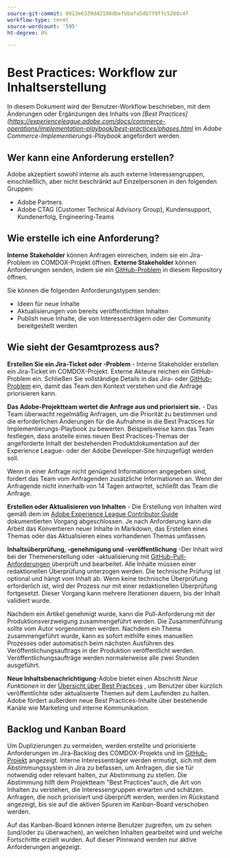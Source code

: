 ```yaml
---
source-git-commit: 8013e6339d42108dbefbbafa5db7f9ffc5288c4f
workflow-type: tm+mt
source-wordcount: '595'
ht-degree: 0%

---
```

# Best Practices: Workflow zur Inhaltserstellung

In diesem Dokument wird der Benutzer-Workflow beschrieben, mit dem Änderungen oder Ergänzungen des Inhalts von *[Best Practices](https://experienceleague.adobe.com/docs/commerce-operations/implementation-playbook/best-practices/phases.html* im *Adobe Commerce-Implementierungs-Playbook* angefordert werden.

## Wer kann eine Anforderung erstellen?

Adobe akzeptiert sowohl interne als auch externe Interessengruppen, einschließlich, aber nicht beschränkt auf Einzelpersonen in den folgenden Gruppen:

- Adobe Partners
- Adobe CTAG (Customer Technical Advisory Group), Kundensupport, Kundenerfolg, Engineering-Teams

## Wie erstelle ich eine Anforderung?

**Interne Stakeholder** können Anfragen einreichen, indem sie ein Jira-Problem im COMDOX-Projekt öffnen. **Externe Stakeholder** können Anforderungen senden, indem sie ein [GitHub-Problem](https://github.com/AdobeDocs/commerce-operations.en/issues/new/choose) in diesem Repository öffnen.

Sie können die folgenden Anforderungstypen senden:

- Ideen für neue Inhalte
- Aktualisierungen von bereits veröffentlichten Inhalten
- Publish neue Inhalte, die von Interessenträgern oder der Community bereitgestellt werden

## Wie sieht der Gesamtprozess aus?


**Erstellen Sie ein Jira-Ticket oder -Problem** - Interne Stakeholder erstellen ein Jira-Ticket im COMDOX-Projekt. Externe Akteure reichen ein GitHub-Problem ein. Schließen Sie vollständige Details in das Jira- oder [GitHub-Problem](https://github.com/AdobeDocs/commerce-operations.en/issues/new/choose) ein, damit das Team den Kontext verstehen und die Anfrage priorisieren kann.

**Das Adobe-Projektteam wertet die Anfrage aus und priorisiert sie.** - Das Team überwacht regelmäßig Anfragen, um die Priorität zu bestimmen und die erforderlichen Änderungen für die Aufnahme in die Best Practices für Implementierungs-Playbook zu bewerten. Beispielsweise kann das Team festlegen, dass anstelle eines neuen Best Practices-Themas der angeforderte Inhalt der bestehenden Produktdokumentation auf der Experience League- oder der Adobe Developer-Site hinzugefügt werden soll.

Wenn in einer Anfrage nicht genügend Informationen angegeben sind, fordert das Team vom Anfragenden zusätzliche Informationen an. Wenn der Anfragende nicht innerhalb von 14 Tagen antwortet, schließt das Team die Anfrage.

**Erstellen oder Aktualisieren von Inhalten** - Die Erstellung von Inhalten wird gemäß dem im [Adobe Experience League Contributor Guide](https://experienceleague.adobe.com/docs/contributor/contributor-guide/introduction.html) dokumentierten Vorgang abgeschlossen. Je nach Anforderung kann die Arbeit das Konvertieren neuer Inhalte in Markdown, das Erstellen eines Themas oder das Aktualisieren eines vorhandenen Themas umfassen.

**Inhaltsüberprüfung, -genehmigung und -veröffentlichung** -Der Inhalt wird bei der Themenerstellung oder -aktualisierung mit [GitHub-Pull-Anforderungen](https://experienceleague.adobe.com/docs/contributor/contributor-guide/setup/git-fundamentals.html?lang=en#pull-requests) überprüft und bearbeitet. Alle Inhalte müssen einer redaktionellen Überprüfung unterzogen werden. Die technische Prüfung ist optional und hängt vom Inhalt ab. Wenn keine technische Überprüfung erforderlich ist, wird der Prozess nur mit einer redaktionellen Überprüfung fortgesetzt. Dieser Vorgang kann mehrere Iterationen dauern, bis der Inhalt validiert wurde.

Nachdem ein Artikel genehmigt wurde, kann die Pull-Anforderung mit der Produktionsverzweigung zusammengeführt werden. Die Zusammenführung sollte vom Autor vorgenommen werden. Nachdem ein Thema zusammengeführt wurde, kann es sofort mithilfe eines manuellen Prozesses oder automatisch beim nächsten Ausführen des Veröffentlichungsauftrags in der Produktion veröffentlicht werden. Veröffentlichungsaufträge werden normalerweise alle zwei Stunden ausgeführt.

**Neue Inhaltsbenachrichtigung**-Adobe bietet einen Abschnitt *Neue Funktionen* in der [Übersicht über Best Practices](https://experienceleague.adobe.com/docs/commerce-operations/implementation-playbook/best-practices/phases.html?lang=en) , um Benutzer über kürzlich veröffentlichte oder aktualisierte Themen auf dem Laufenden zu halten. Adobe fördert außerdem neue Best Practices-Inhalte über bestehende Kanäle wie Marketing und interne Kommunikation.

## Backlog und Kanban Board

Um Duplizierungen zu vermeiden, werden erstellte und priorisierte Anforderungen im Jira-Backlog des COMDOX-Projekts und im [GitHub-Projekt](https://github.com/orgs/AdobeDocs/projects/6/views/1) angezeigt. Interne Interessenträger werden ermutigt, sich mit dem Abstimmungssystem in Jira zu befassen, um Anfragen, die sie für notwendig oder relevant halten, zur Abstimmung zu stellen. Die Abstimmung hilft dem Projektteam &quot;Best Practices&quot;auch, die Art von Inhalten zu verstehen, die Interessengruppen erwarten und schätzen. Anfragen, die noch priorisiert und überprüft werden, werden im Rückstand angezeigt, bis sie auf die aktiven Spuren im Kanban-Board verschoben werden.

Auf das Kanban-Board können interne Benutzer zugreifen, um zu sehen (und/oder zu überwachen), an welchen Inhalten gearbeitet wird und welche Fortschritte erzielt wurden. Auf dieser Pinnwand werden nur aktive Anforderungen angezeigt.
